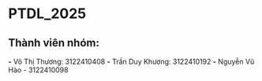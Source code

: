 # PTDL_2025

## Thành viên nhóm:
**-** Võ Thị Thương: 3122410408
**-** Trần Duy Khương: 3122410192
**-** Nguyễn Vũ Hào - 3122410098